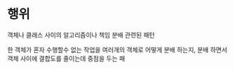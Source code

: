 # 행위

객체나 클래스 사이의 알고리즘이나 책임 분배 관련된 패턴

한 객체가 혼자 수행할수 없는 작업을 여러개의 객체로 어떻게 분배 하는지, 분배 하면서 객체 사이에 결합도를 줄이는데 중점을 두는 패

